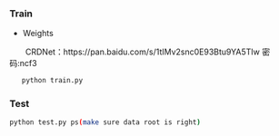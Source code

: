### Train
*  Weights
 
 <p>&emsp;&emsp;CRDNet：https://pan.baidu.com/s/1tIMv2snc0E93Btu9YA5TIw  密码:ncf3 </p>
 
 ```bash
    python train.py 
 ```

 
### Test

```bash
python test.py ps(make sure data root is right)
```
